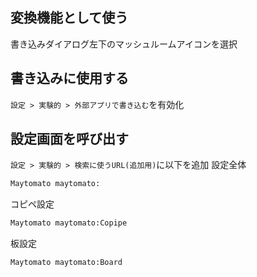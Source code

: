 ## 変換機能として使う
書き込みダイアログ左下のマッシュルームアイコンを選択

## 書き込みに使用する
`設定 > 実験的 > 外部アプリで書き込む`を有効化

## 設定画面を呼び出す
`設定 > 実験的 > 検索に使うURL(追加用)`に以下を追加
設定全体
```txt
Maytomato maytomato:
```
コピペ設定
```txt
Maytomato maytomato:Copipe
```
板設定
```txt
Maytomato maytomato:Board
```
